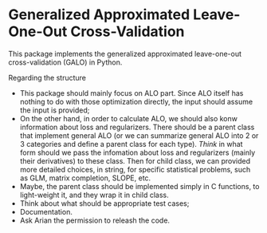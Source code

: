 # Generalized Approximated Leave-One-Out Cross-Validation

This package implements the generalized approximated leave-one-out cross-validation (GALO) in Python.

Regarding the structure
* This package should mainly focus on ALO part. Since ALO itself has nothing to do with those optimization directly, the input should assume the input is provided;
* On the other hand, in order to calculate ALO, we should also konw information about loss and regularizers. There should be a parent class that implement general ALO (or we can summarize general ALO into 2 or 3 categories and define a parent class for each type). _Think_ in what form should we pass the infomation about loss and regularizers (mainly their derivatives) to these class. Then for child class, we can provided more detailed choices, in string, for specific statistical problems, such as GLM, matrix completion, SLOPE, etc.
* Maybe, the parent class should be implemented simply in C functions, to light-weight it, and they wrap it in child class.
* Think about what should be appropriate test cases;
* Documentation.
* Ask Arian the permission to releash the code.
